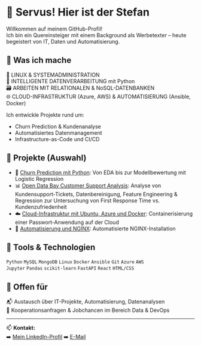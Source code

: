 # 👋 Servus! Hier ist der Stefan

Willkommen auf meinem GitHub-Profil!  
Ich bin ein Quereinsteiger mit einem Background als Werbetexter – heute begeistert von IT, Daten und Automatisierung.

## 🚀 Was ich mache

🔧 LINUX & SYSTEMADMINISTRATION  
🧠 INTELLIGENTE DATENVERARBEITUNG mit Python  
🗃️ ARBEITEN MIT RELATIONALEN & NoSQL-DATENBANKEN  
🌐 CLOUD-INFRASTRUKTUR (Azure, AWS) & AUTOMATISIERUNG (Ansible, Docker)

Ich entwickle Projekte rund um:
- Churn Prediction & Kundenanalyse
- Automatisiertes Datenmanagement
- Infrastructure-as-Code und CI/CD

## 🧪 Projekte (Auswahl)

- 🧠 [Churn Prediction mit Python](https://github.com/sik84/churn-prediction): Von EDA bis zur Modellbewertung mit Logistic Regression
- 📊 [Open Data Bay Customer Support Analysis](https://github.com/sik84/open-data-bay-customer-support-analysis): Analyse von Kundensupport-Tickets, Datenbereinigung, Feature Engineering & Regression zur Untersuchung von First Response Time vs. Kundenzufriedenheit
- ☁️ [Cloud-Infrastruktur mit Ubuntu, Azure und Docker](https://github.com/sik84/Passwort-Tresor): Containerisierung einer Passwort-Anwendung auf der Cloud
- 🐧 [Automatisierung und NGINX](https://github.com/sik84/admin-toolkit): Automatisierte NGINX-Installation

## 🧰 Tools & Technologien

`Python` `MySQL` `MongoDB` `Linux` `Docker` `Ansible` `Git` `Azure` `AWS`  
`Jupyter` `Pandas` `scikit-learn` `FastAPI` `React` `HTML/CSS`

## 🤝 Offen für

📬 Austausch über IT-Projekte, Automatisierung, Datenanalysen  
💼 Kooperationsanfragen & Jobchancen im Bereich Data & DevOps  

---

📫 **Kontakt:**  
➡️ [Mein LinkedIn-Profil](www.linkedin.com/in/stefan-sikiric-26663224a)
➡️ [E-Mail](stefan.sikiric@gmail.com)


<!--
**sik84/sik84** is a ✨ _special_ ✨ repository because its `README.md` (this file) appears on your GitHub profile.

Here are some ideas to get you started:

- 🔭 I’m currently working on ...
- 🌱 I’m currently learning ...
- 👯 I’m looking to collaborate on ...
- 🤔 I’m looking for help with ...
- 💬 Ask me about ...
- 📫 How to reach me: ...
- 😄 Pronouns: ...
- ⚡ Fun fact: ...
-->
